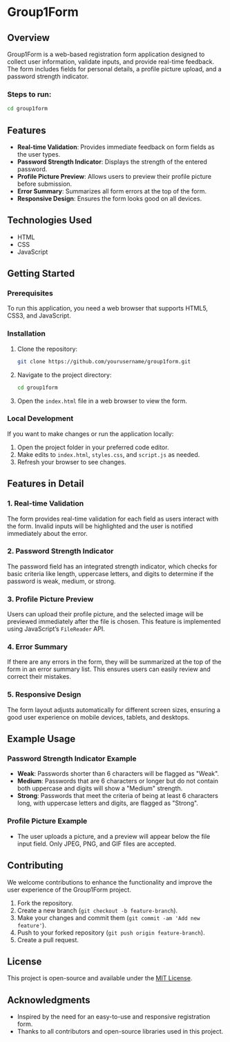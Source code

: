 # Group1Form

## Overview

Group1Form is a web-based registration form application designed to collect user information, validate inputs, and provide real-time feedback. The form includes fields for personal details, a profile picture upload, and a password strength indicator.

### Steps to run:

```bash
cd group1form
```

## Features

- **Real-time Validation**: Provides immediate feedback on form fields as the user types.
- **Password Strength Indicator**: Displays the strength of the entered password.
- **Profile Picture Preview**: Allows users to preview their profile picture before submission.
- **Error Summary**: Summarizes all form errors at the top of the form.
- **Responsive Design**: Ensures the form looks good on all devices.

## Technologies Used

- HTML
- CSS
- JavaScript

## Getting Started

### Prerequisites

To run this application, you need a web browser that supports HTML5, CSS3, and JavaScript.

### Installation

1. Clone the repository:

   ```bash
   git clone https://github.com/yourusername/group1form.git
   ```

2. Navigate to the project directory:

   ```bash
   cd group1form
   ```

3. Open the `index.html` file in a web browser to view the form.

### Local Development

If you want to make changes or run the application locally:

1. Open the project folder in your preferred code editor.
2. Make edits to `index.html`, `styles.css`, and `script.js` as needed.
3. Refresh your browser to see changes.

## Features in Detail

### 1. Real-time Validation

The form provides real-time validation for each field as users interact with the form. Invalid inputs will be highlighted and the user is notified immediately about the error.

### 2. Password Strength Indicator

The password field has an integrated strength indicator, which checks for basic criteria like length, uppercase letters, and digits to determine if the password is weak, medium, or strong.

### 3. Profile Picture Preview

Users can upload their profile picture, and the selected image will be previewed immediately after the file is chosen. This feature is implemented using JavaScript’s `FileReader` API.

### 4. Error Summary

If there are any errors in the form, they will be summarized at the top of the form in an error summary list. This ensures users can easily review and correct their mistakes.

### 5. Responsive Design

The form layout adjusts automatically for different screen sizes, ensuring a good user experience on mobile devices, tablets, and desktops.

## Example Usage

### Password Strength Indicator Example

- **Weak**: Passwords shorter than 6 characters will be flagged as "Weak".
- **Medium**: Passwords that are 6 characters or longer but do not contain both uppercase and digits will show a "Medium" strength.
- **Strong**: Passwords that meet the criteria of being at least 6 characters long, with uppercase letters and digits, are flagged as "Strong".

### Profile Picture Example

- The user uploads a picture, and a preview will appear below the file input field. Only JPEG, PNG, and GIF files are accepted.

## Contributing

We welcome contributions to enhance the functionality and improve the user experience of the Group1Form project.

1. Fork the repository.
2. Create a new branch (`git checkout -b feature-branch`).
3. Make your changes and commit them (`git commit -am 'Add new feature'`).
4. Push to your forked repository (`git push origin feature-branch`).
5. Create a pull request.

## License

This project is open-source and available under the [MIT License](LICENSE).

## Acknowledgments

- Inspired by the need for an easy-to-use and responsive registration form.
- Thanks to all contributors and open-source libraries used in this project.
